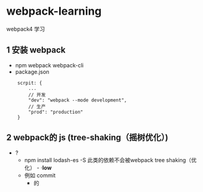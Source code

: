 # webpack-learning
webpack4 学习
## 1 安装 webpack
- npm webpack webpack-cli
- package.json 
```
    scrpit: {
        ...
        // 开发
        "dev": "webpack --mode development",
        // 生产
        "prod": "production"
    }
```
## 2  webpack的 js (tree-shaking（摇树优化）)
- ? 
    - npm install lodash-es -S 此类的依赖不会被webpack tree shaking（优化） - ·**low**
    - 例如 commit 
        - 的 